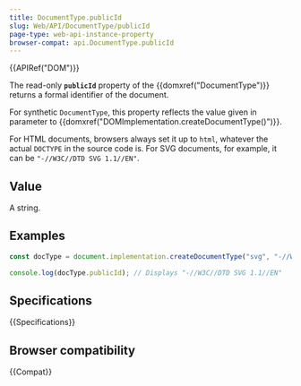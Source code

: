 ```yaml
---
title: DocumentType.publicId
slug: Web/API/DocumentType/publicId
page-type: web-api-instance-property
browser-compat: api.DocumentType.publicId
---
```

{{APIRef("DOM")}}

The read-only **`publicId`** property of the {{domxref("DocumentType")}} returns a formal identifier of the document.

For synthetic `DocumentType`, this property reflects the value given in parameter to {{domxref("DOMImplementation.createDocumentType()")}}.

For HTML documents, browsers always set it up to `html`, whatever the actual `DOCTYPE` in the source code is. For SVG documents, for example, it can be `"-//W3C//DTD SVG 1.1//EN"`.

## Value

A string.

## Examples

```js
const docType = document.implementation.createDocumentType("svg", "-//W3C//DTD SVG 1.1//EN", "http://www.w3.org/2000/svg");

console.log(docType.publicId); // Displays "-//W3C//DTD SVG 1.1//EN"
```

## Specifications

{{Specifications}}

## Browser compatibility

{{Compat}}
